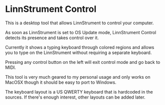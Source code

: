 LinnStrument Control
====================

This is a desktop tool that allows LinnStrument to control your computer.

As soon as LinnStrument is set to OS Update mode, LinnStrument Control detects its presence and takes control over it.

Currently it shows a typing keyboard through colored regions and allows you to type on the LinnStrument without requiring a separate keyboard.

Pressing any control button on the left will exit control mode and go back to MIDI.

This tool is very much geared to my personal usage and only works on MacOSX though it should be easy to port to Windows.

The keyboard layout is a US QWERTY keyboard that is hardcoded in the sources. If there's enough interest, other layouts can be added later.